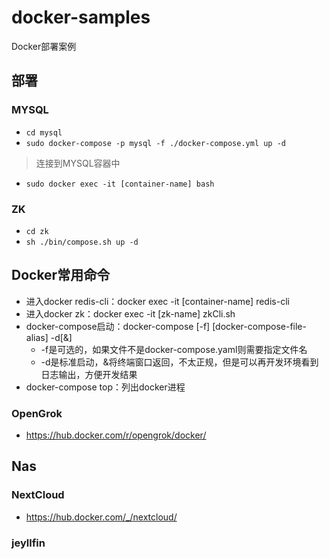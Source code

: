 # docker-samples
Docker部署案例

## 部署

### MYSQL 

- `cd mysql`
- `sudo docker-compose -p mysql -f ./docker-compose.yml up -d`

> 连接到MYSQL容器中

- `sudo docker exec -it [container-name] bash`

### ZK

- `cd zk`
- `sh ./bin/compose.sh up -d`

## Docker常用命令

- 进入docker redis-cli：docker exec -it [container-name] redis-cli
- 进入docker zk：docker exec -it [zk-name] zkCli.sh
- docker-compose启动：docker-compose [-f] [docker-compose-file-alias] -d[&]
    - -f是可选的，如果文件不是docker-compose.yaml则需要指定文件名
    - -d是标准启动，&将终端窗口返回，不太正规，但是可以再开发环境看到日志输出，方便开发结果
- docker-compose top：列出docker进程


### OpenGrok

- https://hub.docker.com/r/opengrok/docker/

## Nas

### NextCloud

- https://hub.docker.com/_/nextcloud/

### jeyllfin